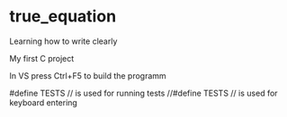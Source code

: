 # true_equation
Learning how to write clearly

My first C project

In VS press Ctrl+F5 to build the programm

#define TESTS // is used for running tests
//#define TESTS // is used for keyboard entering
